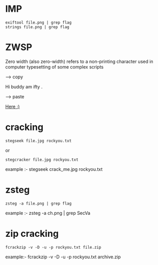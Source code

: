 # IMP
 ```
exiftool file.png | grep flag
strings file.png | grep flag
```
# ZWSP

Zero width (also zero-width) refers to a non-printing character used in computer typesetting of some complex scripts

--> copy 

Hi buddy ﻿‌​​​​​‌⁠‌‌​‌‌​‌⁠‌​​​​​⁠‌‌​​​​‌⁠‌​​​​​⁠‌​​‌​​​⁠‌‌​​​​‌⁠‌‌​​​‌‌⁠‌‌​‌​‌‌⁠‌‌​​‌​‌⁠‌‌‌​​‌​⁠‌​​​​​⁠‌​‌​‌​​⁠‌‌​‌​​​⁠‌‌​‌‌‌‌⁠‌​​​​​⁠‌‌​‌​​‌⁠‌​​​​​⁠‌‌​​​‌‌⁠‌‌​​​​‌⁠‌‌​‌‌‌​⁠‌‌‌​‌​​⁠‌​​​​​⁠‌‌​‌​​​⁠‌‌​​​​‌⁠‌‌​​​‌‌⁠‌‌​‌​‌‌⁠‌​​​​​⁠‌‌‌‌​​‌⁠‌‌​‌‌‌‌⁠‌‌‌​‌​‌⁠‌​​​​​⁠‌‌‌​‌​⁠‌​‌​​​⁠‌​​​​​⁠‌​​​​​⁠‌​‌​​‌‌⁠‌‌​‌‌‌‌⁠‌‌‌​​‌​⁠‌‌‌​​‌​⁠‌‌‌‌​​‌⁠‌​‌‌‌​⁠‌‌​‌⁠‌​‌​⁠‌‌​‌​​​⁠‌‌‌​‌​​⁠‌‌‌​‌​​⁠‌‌‌​​​​⁠‌‌‌​​‌‌⁠‌‌‌​‌​⁠‌​‌‌‌‌⁠‌​‌‌‌‌⁠‌‌​​‌‌‌⁠‌‌​‌​​‌⁠‌‌‌​‌​​⁠‌‌​‌​​​⁠‌‌‌​‌​‌⁠‌‌​​​‌​⁠‌​‌‌‌​⁠‌‌​​​‌‌⁠‌‌​‌‌‌‌⁠‌‌​‌‌​‌⁠‌​‌‌‌‌⁠‌‌​​‌‌​⁠‌‌​​​​‌⁠‌‌​‌​​​⁠‌‌​‌​​‌⁠‌‌​‌‌​‌⁠‌‌​​​​‌⁠‌‌​‌‌​​⁠‌‌‌​​‌‌⁠‌‌​‌​​​⁠‌‌​‌​​‌⁠‌‌​‌​​​⁠‌‌​​​​‌⁠‌‌​​​‌​﻿am ifty .

--> paste

<a href="https://neatnik.net/steganographr/">Here :)</a>

# cracking
```
stegseek file.jpg rockyou.txt
```
or
```
stegcracker file.jpg rockyou.txt    
```
example :- stegseek crack_me.jpg rockyou.txt

# zsteg 
```
zsteg -a file.png | grep flag  

```
example :- zsteg -a ch.png | grep SecVa  
# zip cracking 
```
fcrackzip -v -D -u -p rockyou.txt file.zip
```
example:- fcrackzip -v -D -u -p rockyou.txt archive.zip
